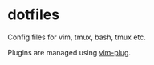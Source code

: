 # dotfiles

Config files for vim, tmux, bash, tmux etc.

Plugins are managed using [vim-plug](https://github.com/junegunn/vim-plug).
